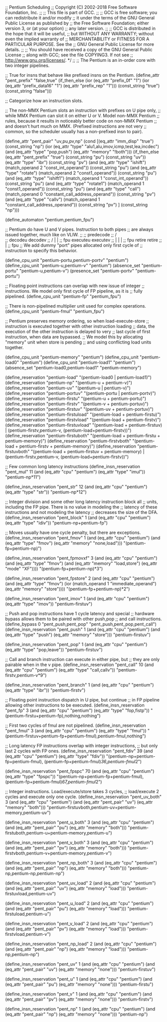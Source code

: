 ;; Pentium Scheduling
;; Copyright (C) 2002-2018 Free Software Foundation, Inc.
;;
;; This file is part of GCC.
;;
;; GCC is free software; you can redistribute it and/or modify
;; it under the terms of the GNU General Public License as published by
;; the Free Software Foundation; either version 3, or (at your option)
;; any later version.
;;
;; GCC is distributed in the hope that it will be useful,
;; but WITHOUT ANY WARRANTY; without even the implied warranty of
;; MERCHANTABILITY or FITNESS FOR A PARTICULAR PURPOSE.  See the
;; GNU General Public License for more details.
;;
;; You should have received a copy of the GNU General Public License
;; along with GCC; see the file COPYING3.  If not see
;; <http://www.gnu.org/licenses/>.  */
;;
;; The Pentium is an in-order core with two integer pipelines.

;; True for insns that behave like prefixed insns on the Pentium.
(define_attr "pent_prefix" "false,true"
  (if_then_else (ior (eq_attr "prefix_0f" "1")
  		     (ior (eq_attr "prefix_data16" "1")
			  (eq_attr "prefix_rep" "1")))
    (const_string "true")
    (const_string "false")))

;; Categorize how an instruction slots.

;; The non-MMX Pentium slots an instruction with prefixes on U pipe only,
;; while MMX Pentium can slot it on either U or V.  Model non-MMX Pentium
;; rules, because it results in noticeably better code on non-MMX Pentium
;; and doesn't hurt much on MMX.  (Prefixed instructions are not very
;; common, so the scheduler usually has a non-prefixed insn to pair).

(define_attr "pent_pair" "uv,pu,pv,np"
  (cond [(eq_attr "imm_disp" "true")
	   (const_string "np")
	 (ior (eq_attr "type" "alu1,alu,imov,icmp,test,lea,incdec")
	      (and (eq_attr "type" "pop,push")
		   (eq_attr "memory" "!both")))
	   (if_then_else (eq_attr "pent_prefix" "true")
	     (const_string "pu")
	     (const_string "uv"))
	 (eq_attr "type" "ibr")
	   (const_string "pv")
	 (and (eq_attr "type" "ishift")
	      (match_operand 2 "const_int_operand"))
	   (const_string "pu")
	 (and (eq_attr "type" "rotate")
	      (match_operand 2 "const1_operand"))
	   (const_string "pu")
	 (and (eq_attr "type" "ishift1")
	      (match_operand 1 "const_int_operand"))
	   (const_string "pu")
	 (and (eq_attr "type" "rotate1")
	      (match_operand 1 "const1_operand"))
	   (const_string "pu")
	 (and (eq_attr "type" "call")
	      (match_operand 0 "constant_call_address_operand"))
	   (const_string "pv")
	 (and (eq_attr "type" "callv")
	      (match_operand 1 "constant_call_address_operand"))
	   (const_string "pv")
	]
	(const_string "np")))

(define_automaton "pentium,pentium_fpu")

;; Pentium do have U and V pipes.  Instruction to both pipes
;; are always issued together, much like on VLIW.
;;
;;                    predecode
;;                   /         \
;;               decodeu     decodev
;;             /    |           |
;;           fpu executeu    executev
;;            |     |           |
;;           fpu  retire     retire
;;            |
;;           fpu
;; We add dummy "port" pipes allocated only first cycle of
;; instruction to specify this behavior.

(define_cpu_unit "pentium-portu,pentium-portv" "pentium")
(define_cpu_unit "pentium-u,pentium-v" "pentium")
(absence_set "pentium-portu" "pentium-u,pentium-v")
(presence_set "pentium-portv" "pentium-portu")

;; Floating point instructions can overlap with new issue of integer
;; instructions.  We model only first cycle of FP pipeline, as it is
;; fully pipelined.
(define_cpu_unit "pentium-fp" "pentium_fpu")

;; There is non-pipelined multiplier unit used for complex operations.
(define_cpu_unit "pentium-fmul" "pentium_fpu")

;; Pentium preserves memory ordering, so when load-execute-store
;; instruction is executed together with other instruction loading
;; data, the execution of the other instruction is delayed to very
;; last cycle of first instruction, when data are bypassed.
;; We model this by allocating "memory" unit when store is pending
;; and using conflicting load units together.

(define_cpu_unit "pentium-memory" "pentium")
(define_cpu_unit "pentium-load0" "pentium")
(define_cpu_unit "pentium-load1" "pentium")
(absence_set "pentium-load0,pentium-load1" "pentium-memory")

(define_reservation "pentium-load" "(pentium-load0 | pentium-load1)")
(define_reservation "pentium-np" "(pentium-u + pentium-v)")
(define_reservation "pentium-uv" "(pentium-u | pentium-v)")
(define_reservation "pentium-portuv" "(pentium-portu | pentium-portv)")
(define_reservation "pentium-firstu" "(pentium-u + pentium-portu)")
(define_reservation "pentium-firstv" "(pentium-v + pentium-portuv)")
(define_reservation "pentium-firstuv" "(pentium-uv + pentium-portuv)")
(define_reservation "pentium-firstuload" "(pentium-load + pentium-firstu)")
(define_reservation "pentium-firstvload" "(pentium-load + pentium-firstv)")
(define_reservation "pentium-firstuvload" "(pentium-load + pentium-firstuv)
					   | (pentium-firstv,pentium-v,
					      (pentium-load+pentium-firstv))")
(define_reservation "pentium-firstuboth" "(pentium-load + pentium-firstu
					   + pentium-memory)")
(define_reservation "pentium-firstvboth" "(pentium-load + pentium-firstv
					   + pentium-memory)")
(define_reservation "pentium-firstuvboth" "(pentium-load + pentium-firstuv
					    + pentium-memory)
					   | (pentium-firstv,pentium-v,
					      (pentium-load+pentium-firstv))")

;; Few common long latency instructions
(define_insn_reservation "pent_mul" 11
  (and (eq_attr "cpu" "pentium")
       (eq_attr "type" "imul"))
  "pentium-np*11")

(define_insn_reservation "pent_str" 12
  (and (eq_attr "cpu" "pentium")
       (eq_attr "type" "str"))
  "pentium-np*12")

;; Integer division and some other long latency instruction block all
;; units, including the FP pipe.  There is no value in modeling the
;; latency of these instructions and not modeling the latency
;; decreases the size of the DFA.
(define_insn_reservation "pent_block" 1
  (and (eq_attr "cpu" "pentium")
       (eq_attr "type" "idiv"))
  "pentium-np+pentium-fp")

;;  Moves usually have one cycle penalty, but there are exceptions.
(define_insn_reservation "pent_fmov" 1
  (and (eq_attr "cpu" "pentium")
       (and (eq_attr "type" "fmov")
	    (eq_attr "memory" "none,load")))
  "(pentium-fp+pentium-np)")

(define_insn_reservation "pent_fpmovxf" 3
  (and (eq_attr "cpu" "pentium")
       (and (eq_attr "type" "fmov")
	    (and (eq_attr "memory" "load,store")
		 (eq_attr "mode" "XF"))))
  "(pentium-fp+pentium-np)*3")

(define_insn_reservation "pent_fpstore" 2
  (and (eq_attr "cpu" "pentium")
       (and (eq_attr "type" "fmov")
	    (ior (match_operand 1 "immediate_operand")
		 (eq_attr "memory" "store"))))
  "(pentium-fp+pentium-np)*2")

(define_insn_reservation "pent_imov" 1
  (and (eq_attr "cpu" "pentium")
       (eq_attr "type" "imov"))
  "pentium-firstuv")

;; Push and pop instructions have 1 cycle latency and special
;; hardware bypass allows them to be paired with other push,pop
;; and call instructions.
(define_bypass 0 "pent_push,pent_pop" "pent_push,pent_pop,pent_call")
(define_insn_reservation "pent_push" 1
  (and (eq_attr "cpu" "pentium")
       (and (eq_attr "type" "push")
	    (eq_attr "memory" "store")))
  "pentium-firstuv")

(define_insn_reservation "pent_pop" 1
  (and (eq_attr "cpu" "pentium")
       (eq_attr "type" "pop,leave"))
  "pentium-firstuv")

;; Call and branch instruction can execute in either pipe, but
;; they are only pairable when in the v pipe.
(define_insn_reservation "pent_call" 10
  (and (eq_attr "cpu" "pentium")
       (eq_attr "type" "call,callv"))
  "pentium-firstv,pentium-v*9")

(define_insn_reservation "pent_branch" 1
  (and (eq_attr "cpu" "pentium")
       (eq_attr "type" "ibr"))
  "pentium-firstv")

;; Floating point instruction dispatch in U pipe, but continue
;; in FP pipeline allowing other instructions to be executed.
(define_insn_reservation "pent_fp" 3
  (and (eq_attr "cpu" "pentium")
       (eq_attr "type" "fop,fistp"))
  "(pentium-firstu+pentium-fp),nothing,nothing")

;; First two cycles of fmul are not pipelined.
(define_insn_reservation "pent_fmul" 3
  (and (eq_attr "cpu" "pentium")
       (eq_attr "type" "fmul"))
  "(pentium-firstuv+pentium-fp+pentium-fmul),pentium-fmul,nothing")

;; Long latency FP instructions overlap with integer instructions,
;; but only last 2 cycles with FP ones.
(define_insn_reservation "pent_fdiv" 39
  (and (eq_attr "cpu" "pentium")
       (eq_attr "type" "fdiv"))
  "(pentium-np+pentium-fp+pentium-fmul),
   (pentium-fp+pentium-fmul)*36,pentium-fmul*2")

(define_insn_reservation "pent_fpspc" 70
  (and (eq_attr "cpu" "pentium")
       (eq_attr "type" "fpspc"))
  "(pentium-np+pentium-fp+pentium-fmul),
   (pentium-fp+pentium-fmul)*67,pentium-fmul*2")

;; Integer instructions.  Load/execute/store takes 3 cycles,
;; load/execute 2 cycles and execute only one cycle.
(define_insn_reservation "pent_uv_both" 3
  (and (eq_attr "cpu" "pentium")
       (and (eq_attr "pent_pair" "uv")
	    (eq_attr "memory" "both")))
  "pentium-firstuvboth,pentium-uv+pentium-memory,pentium-uv")

(define_insn_reservation "pent_u_both" 3
  (and (eq_attr "cpu" "pentium")
       (and (eq_attr "pent_pair" "pu")
	    (eq_attr "memory" "both")))
  "pentium-firstuboth,pentium-u+pentium-memory,pentium-u")

(define_insn_reservation "pent_v_both" 3
  (and (eq_attr "cpu" "pentium")
       (and (eq_attr "pent_pair" "pv")
	    (eq_attr "memory" "both")))
  "pentium-firstvboth,pentium-v+pentium-memory,pentium-v")

(define_insn_reservation "pent_np_both" 3
  (and (eq_attr "cpu" "pentium")
       (and (eq_attr "pent_pair" "np")
	    (eq_attr "memory" "both")))
  "pentium-np,pentium-np,pentium-np")

(define_insn_reservation "pent_uv_load" 2
  (and (eq_attr "cpu" "pentium")
       (and (eq_attr "pent_pair" "uv")
	    (eq_attr "memory" "load")))
  "pentium-firstuvload,pentium-uv")

(define_insn_reservation "pent_u_load" 2
  (and (eq_attr "cpu" "pentium")
       (and (eq_attr "pent_pair" "pu")
	    (eq_attr "memory" "load")))
  "pentium-firstuload,pentium-u")

(define_insn_reservation "pent_v_load" 2
  (and (eq_attr "cpu" "pentium")
       (and (eq_attr "pent_pair" "pv")
	    (eq_attr "memory" "load")))
  "pentium-firstvload,pentium-v")

(define_insn_reservation "pent_np_load" 2
  (and (eq_attr "cpu" "pentium")
       (and (eq_attr "pent_pair" "np")
	    (eq_attr "memory" "load")))
  "pentium-np,pentium-np")

(define_insn_reservation "pent_uv" 1
  (and (eq_attr "cpu" "pentium")
       (and (eq_attr "pent_pair" "uv")
	    (eq_attr "memory" "none")))
  "pentium-firstuv")

(define_insn_reservation "pent_u" 1
  (and (eq_attr "cpu" "pentium")
       (and (eq_attr "pent_pair" "pu")
	    (eq_attr "memory" "none")))
  "pentium-firstu")

(define_insn_reservation "pent_v" 1
  (and (eq_attr "cpu" "pentium")
       (and (eq_attr "pent_pair" "pv")
	    (eq_attr "memory" "none")))
  "pentium-firstv")

(define_insn_reservation "pent_np" 1
  (and (eq_attr "cpu" "pentium")
       (and (eq_attr "pent_pair" "np")
	    (eq_attr "memory" "none")))
  "pentium-np")


